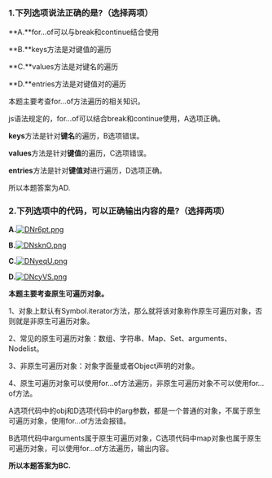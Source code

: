 ### 1.下列选项说法正确的是?（选择两项）

**A.**for…of可以与break和continue结合使用

**B.**keys方法是对键值的遍历

**C.**values方法是对键名的遍历

**D.**entries方法是对键值对的遍历

本题主要考查for…of方法遍历的相关知识。

js语法规定的，for…of可以结合break和continue使用，A选项正确。

**keys**方法是针对**键名**的遍历，B选项错误。

**values**方法是针对**键值**的遍历，C选项错误。

**entries**方法是针对**键值对**进行遍历，D选项正确。

所以本题答案为AD.



### 2.下列选项中的代码，可以正确输出内容的是?（选择两项）

**A.**[![DNr6pt.png](https://s3.ax1x.com/2020/11/24/DNr6pt.png)](https://imgchr.com/i/DNr6pt)

**B.**[![DNsknO.png](https://s3.ax1x.com/2020/11/24/DNsknO.png)](https://imgchr.com/i/DNsknO)

**C.**[![DNyeqU.png](https://s3.ax1x.com/2020/11/24/DNyeqU.png)](https://imgchr.com/i/DNyeqU)

**D.**[![DNcyVS.png](https://s3.ax1x.com/2020/11/24/DNcyVS.png)](https://imgchr.com/i/DNcyVS)

**本题主要考查原生可遍历对象。**

1、对象上默认有Symbol.iterator方法，那么就将该对象称作原生可遍历对象，否则就是非原生可遍历对象。

2、常见的原生可遍历对象：数组、字符串、Map、Set、arguments、Nodelist。

3、非原生可遍历对象：对象字面量或者Object声明的对象。

4、原生可遍历对象可以使用for…of方法遍历，非原生可遍历对象不可以使用for…of方法。

A选项代码中的obj和D选项代码中的arg参数，都是一个普通的对象，不属于原生可遍历对象，使用for…of方法会报错。

B选项代码中arguments属于原生可遍历对象，C选项代码中map对象也属于原生可遍历对象，可以使用for…of方法遍历，输出内容。

**所以本题答案为BC.**